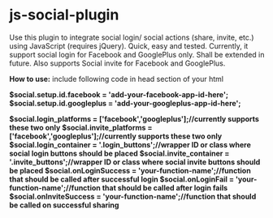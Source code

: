 # js-social-plugin
Use this plugin to integrate social login/ social actions (share, invite, etc.) using JavaScript (requires jQuery). Quick, easy and tested.
Currently, it support social login for Facebook and GooglePlus only. Shall be extended in future. Also supports Social invite for Facebook and GooglePlus.

<b>How to use:</b>
include following code in head section of your html
<b>
<script type='text/javascript' src='https://github.com/cseer90/js-social-plugin/blob/master/social.plugin.js'></script>
$social.setup.id.facebook = 'add-your-facebook-app-id-here';
$social.setup.id.googleplus = 'add-your-googleplus-app-id-here';

$social.login_platforms = ['facebook','googleplus'];//currently supports these two only
$social.invite_platforms = ['facebook','googleplus'];//currently supports these two only
$social.login_container = '.login_buttons';//wrapper ID or class where social login buttons should be placed
$social.invite_container = '.invite_buttons';//wrapper ID or class where social invite buttons should be placed
$social.onLoginSuccess = 'your-function-name';//function that should be called after successful login
$social.onLoginFail = 'your-function-name';//function that should be called after login fails
$social.onInviteSuccess = 'your-function-name';//function that should be called on successful sharing
</b>
